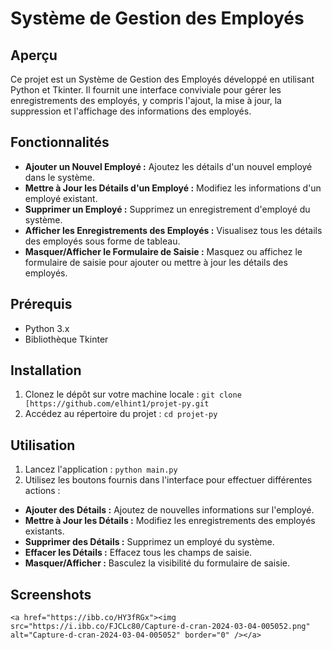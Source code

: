 # Système de Gestion des Employés

## Aperçu
Ce projet est un Système de Gestion des Employés développé en utilisant Python et Tkinter. Il fournit une interface conviviale pour gérer les enregistrements des employés, y compris l'ajout, la mise à jour, la suppression et l'affichage des informations des employés.

## Fonctionnalités
- **Ajouter un Nouvel Employé :** Ajoutez les détails d'un nouvel employé dans le système.
- **Mettre à Jour les Détails d'un Employé :** Modifiez les informations d'un employé existant.
- **Supprimer un Employé :** Supprimez un enregistrement d'employé du système.
- **Afficher les Enregistrements des Employés :** Visualisez tous les détails des employés sous forme de tableau.
- **Masquer/Afficher le Formulaire de Saisie :** Masquez ou affichez le formulaire de saisie pour ajouter ou mettre à jour les détails des employés.

## Prérequis
- Python 3.x
- Bibliothèque Tkinter

## Installation
1. Clonez le dépôt sur votre machine locale :
   ```git clone [https://github.com/elhint1/projet-py.git```
2. Accédez au répertoire du projet :
     ```cd projet-py```

## Utilisation
1. Lancez l'application :
     ```python main.py```
2. Utilisez les boutons fournis dans l'interface pour effectuer différentes actions :
- **Ajouter des Détails :** Ajoutez de nouvelles informations sur l'employé.
- **Mettre à Jour les Détails :** Modifiez les enregistrements des employés existants.
- **Supprimer des Détails :** Supprimez un employé du système.
- **Effacer les Détails :** Effacez tous les champs de saisie.
- **Masquer/Afficher :** Basculez la visibilité du formulaire de saisie.

## Screenshots
```<a href="https://ibb.co/HY3fRGx"><img src="https://i.ibb.co/FJCLc80/Capture-d-cran-2024-03-04-005052.png" alt="Capture-d-cran-2024-03-04-005052" border="0" /></a>```
